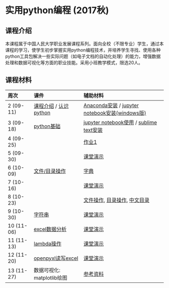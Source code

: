 # 实用python编程 (2017秋)

## 课程介绍

本课程属于中国人民大学职业发展课程系列。面向全校（不限专业）学生，通过本课程的学习，使学生初步掌握实用python编程技术，并培养学生寻找、使用各种python工具包解决一些实际问题（如电子文档的自动化处理）的能力，增强数据处理和数据可视化等方面的职业技能。采用小班教学模式，限选20人。


## 课程材料

| 周次  | 课件 | 辅助材料 |
|:---- |:---- |:---- 
| 2 (09-11)  | [课程介绍](about-the-course.pdf) / [认识python](lecture1-intro.pdf)  | [Anaconda安装](install-anaconda.pdf) / [jupyter notebook安装(windows版)](install-jupyter-win.pdf)  |
| 3 (09-18)  | [python基础](lecture2-basic.pdf) | [jupyter notebook使用](jupyter-notebook.pdf) / [sublime text安装](sublime-intro.pdf) | 
| 4 (09-25) | | [作业1](assignments/a1.md) |
| 5 (09-30) | | [课堂演示](notebook/20170930.ipynb) | 
| 6 (10-09) | [文件/目录操作](lecture3-file.pdf) | [字典](http://www.runoob.com/python/python-dictionary.html) |
| 7 (10-16) |  | [课堂演示](notebook/20171016.ipynb) |
| 8 (10-23) |  | [文件操作](notebook/find_file.ipynb), [目录操作](notebook/os_cmd.ipynb), [中文目录](notebook/run_py.ipynb) | 
| 9 (10-30) | [字符串](lecture4-string.pdf) | [课堂演示](notebook/20171030.ipynb) |
| 10 (11-06) | [excel数据分析](lecture5-excel.pdf) | [课堂演示](notebook/excel-code.ipynb) |
| 11 (11-13) | [lambda操作](support-lambda.pdf) | [课堂演示](notebook/lambda.ipynb) |
| 12 (11-20) | [openpyxl读写excel](lecture6-openpyxl.pdf) | [课堂演示](notebook/openpyxl-tutorial.ipynb) |
| 13 (11-27) | 数据可视化: matplotlib绘图 | [参考资料](http://nbviewer.jupyter.org/github/jrjohansson/scientific-python-lectures/blob/master/Lecture-4-Matplotlib.ipynb) |
